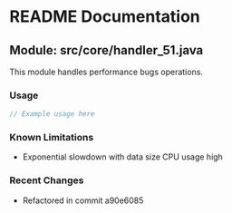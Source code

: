 # README Documentation

## Module: src/core/handler_51.java

This module handles performance bugs operations.

### Usage

```javascript
// Example usage here
```

### Known Limitations

- Exponential slowdown with data size CPU usage high

### Recent Changes

- Refactored in commit a90e6085
